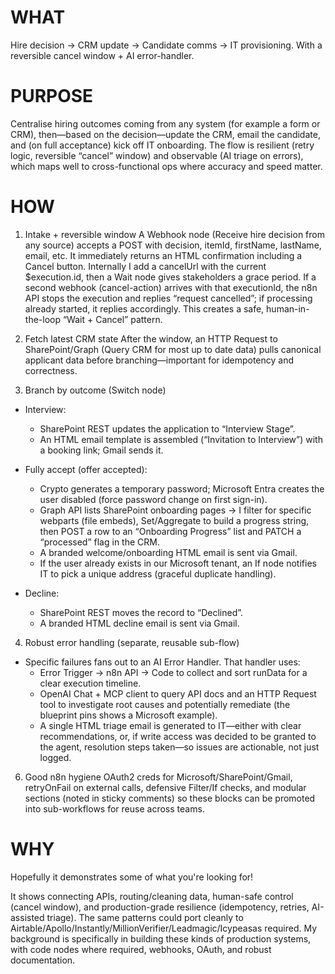 # WHAT
Hire decision → CRM update → Candidate comms → IT provisioning. With a reversible cancel window + AI error-handler.

# PURPOSE
Centralise hiring outcomes coming from any system (for example a form or CRM), then—based on the decision—update the CRM, email the candidate, and (on full acceptance) kick off IT onboarding. The flow is resilient (retry logic, reversible “cancel” window) and observable (AI triage on errors), which maps well to cross-functional ops where accuracy and speed matter.

# HOW
1. Intake + reversible window
A Webhook node (Receive hire decision from any source) accepts a POST with decision, itemId, firstName, lastName, email, etc. It immediately returns an HTML confirmation including a Cancel button. Internally I add a cancelUrl with the current $execution.id, then a Wait node gives stakeholders a grace period. If a second webhook (cancel-action) arrives with that executionId, the n8n API stops the execution and replies “request cancelled”; if processing already started, it replies accordingly. This creates a safe, human-in-the-loop “Wait + Cancel” pattern.

2. Fetch latest CRM state
After the window, an HTTP Request to SharePoint/Graph (Query CRM for most up to date data) pulls canonical applicant data before branching—important for idempotency and correctness.

3. Branch by outcome (Switch node)
- Interview:
  - SharePoint REST updates the application to “Interview Stage”.
  - An HTML email template is assembled (“Invitation to Interview”) with a booking link; Gmail sends it.

- Fully accept (offer accepted):
  - Crypto generates a temporary password; Microsoft Entra creates the user disabled (force password change on first sign-in).
  - Graph API lists SharePoint onboarding pages → I filter for specific webparts (file embeds), Set/Aggregate to build a progress string, then POST a row to an “Onboarding Progress” list and PATCH a “processed” flag in the CRM.
  - A branded welcome/onboarding HTML email is sent via Gmail.
  - If the user already exists in our Microsoft tenant, an If node notifies IT to pick a unique address (graceful duplicate handling).

- Decline:
  - SharePoint REST moves the record to “Declined”.
  - A branded HTML decline email is sent via Gmail.

4. Robust error handling (separate, reusable sub-flow)
- Specific failures fans out to an AI Error Handler. That handler uses:
  - Error Trigger → n8n API → Code to collect and sort runData for a clear execution timeline.
  - OpenAI Chat + MCP client to query API docs and an HTTP Request tool to investigate root causes and potentially remediate (the blueprint pins shows a Microsoft example).
  - A single HTML triage email is generated to IT—either with clear recommendations, or, if write access was decided to be granted to the agent, resolution steps taken—so issues are actionable, not just logged.

6. Good n8n hygiene
OAuth2 creds for Microsoft/SharePoint/Gmail, retryOnFail on external calls, defensive Filter/If checks, and modular sections (noted in sticky comments) so these blocks can be promoted into sub-workflows for reuse across teams.

# WHY
Hopefully it demonstrates some of what you're looking for!

It shows connecting APIs, routing/cleaning data, human-safe control (cancel window), and production-grade resilience (idempotency, retries, AI-assisted triage). The same patterns could port cleanly to Airtable/Apollo/Instantly/MillionVerifier/Leadmagic/Icypeasas required. My background is specifically in building these kinds of production systems, with code nodes where required, webhooks, OAuth, and robust documentation.
